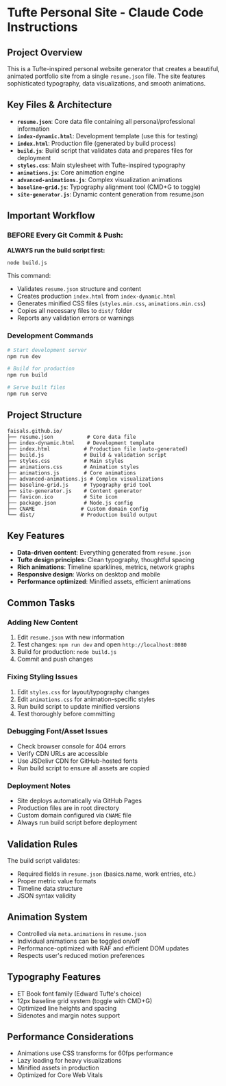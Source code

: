 # Tufte Personal Site - Claude Code Instructions

## Project Overview
This is a Tufte-inspired personal website generator that creates a beautiful, animated portfolio site from a single `resume.json` file. The site features sophisticated typography, data visualizations, and smooth animations.

## Key Files & Architecture
- **`resume.json`**: Core data file containing all personal/professional information
- **`index-dynamic.html`**: Development template (use this for testing)
- **`index.html`**: Production file (generated by build process)
- **`build.js`**: Build script that validates data and prepares files for deployment
- **`styles.css`**: Main stylesheet with Tufte-inspired typography
- **`animations.js`**: Core animation engine
- **`advanced-animations.js`**: Complex visualization animations
- **`baseline-grid.js`**: Typography alignment tool (CMD+G to toggle)
- **`site-generator.js`**: Dynamic content generation from resume.json

## Important Workflow

### BEFORE Every Git Commit & Push:
**ALWAYS run the build script first:**
```bash
node build.js
```

This command:
- Validates `resume.json` structure and content
- Creates production `index.html` from `index-dynamic.html`
- Generates minified CSS files (`styles.min.css`, `animations.min.css`)
- Copies all necessary files to `dist/` folder
- Reports any validation errors or warnings

### Development Commands
```bash
# Start development server
npm run dev

# Build for production
npm run build

# Serve built files
npm run serve
```

## Project Structure
```
faisals.github.io/
├── resume.json           # Core data file
├── index-dynamic.html    # Development template
├── index.html           # Production file (auto-generated)
├── build.js             # Build & validation script
├── styles.css           # Main styles
├── animations.css       # Animation styles
├── animations.js        # Core animations
├── advanced-animations.js # Complex visualizations
├── baseline-grid.js     # Typography grid tool
├── site-generator.js    # Content generator
├── favicon.ico          # Site icon
├── package.json         # Node.js config
├── CNAME               # Custom domain config
└── dist/               # Production build output
```

## Key Features
- **Data-driven content**: Everything generated from `resume.json`
- **Tufte design principles**: Clean typography, thoughtful spacing
- **Rich animations**: Timeline sparklines, metrics, network graphs
- **Responsive design**: Works on desktop and mobile
- **Performance optimized**: Minified assets, efficient animations

## Common Tasks

### Adding New Content
1. Edit `resume.json` with new information
2. Test changes: `npm run dev` and open `http://localhost:8080`
3. Build for production: `node build.js`
4. Commit and push changes

### Fixing Styling Issues
1. Edit `styles.css` for layout/typography changes
2. Edit `animations.css` for animation-specific styles
3. Run build script to update minified versions
4. Test thoroughly before committing

### Debugging Font/Asset Issues
- Check browser console for 404 errors
- Verify CDN URLs are accessible
- Use JSDelivr CDN for GitHub-hosted fonts
- Run build script to ensure all assets are copied

### Deployment Notes
- Site deploys automatically via GitHub Pages
- Production files are in root directory
- Custom domain configured via `CNAME` file
- Always run build script before deployment

## Validation Rules
The build script validates:
- Required fields in `resume.json` (basics.name, work entries, etc.)
- Proper metric value formats
- Timeline data structure
- JSON syntax validity

## Animation System
- Controlled via `meta.animations` in `resume.json`
- Individual animations can be toggled on/off
- Performance-optimized with RAF and efficient DOM updates
- Respects user's reduced motion preferences

## Typography Features
- ET Book font family (Edward Tufte's choice)
- 12px baseline grid system (toggle with CMD+G)
- Optimized line heights and spacing
- Sidenotes and margin notes support

## Performance Considerations
- Animations use CSS transforms for 60fps performance
- Lazy loading for heavy visualizations
- Minified assets in production
- Optimized for Core Web Vitals